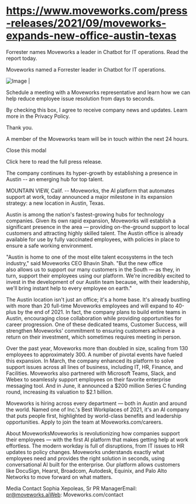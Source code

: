 # https://www.moveworks.com/press-releases/2021/09/moveworks-expands-new-office-austin-texas

Forrester names Moveworks a leader in Chatbot for IT operations. Read the report today.

Moveworks named a Forrester leader in Chatbot for IT operations. 

![Image | ](https://www.moveworks.com/hubfs/img/site/qr-demo.png)

Schedule a meeting with a Moveworks representative and learn how we can help reduce employee issue resolution from days to seconds.

By checking this box, I agree to receive company news and updates. Learn more in the Privacy Policy.

Thank you.

A member of the Moveworks team will be in touch within the next 24 hours.



  Close this modal
  


Click here to read the full press release.

The company continues its hyper-growth by establishing a presence in Austin -- an emerging hub for top talent.

MOUNTAIN VIEW, Calif. -- Moveworks, the AI platform that automates support at work, today announced a major milestone in its expansion strategy: a new location in Austin, Texas.

Austin is among the nation's fastest-growing hubs for technology companies. Given its own rapid expansion, Moveworks will establish a significant presence in the area — providing on-the-ground support to local customers and attracting highly skilled talent. The Austin office is already available for use by fully vaccinated employees, with policies in place to ensure a safe working environment.

"Austin is home to one of the most elite talent ecosystems in the tech industry," said Moveworks CEO Bhavin Shah. "But the new office also allows us to support our many customers in the South — as they, in turn, support their employees using our platform. We're incredibly excited to invest in the development of our Austin team because, with their leadership, we'll bring instant help to every employee on earth."

The Austin location isn't just an office; it's a home base. It's already bustling with more than 20 full-time Moveworks employees and will expand to 40-plus by the end of 2021. In fact, the company plans to build entire teams in Austin, encouraging close collaboration while providing opportunities for career progression. One of these dedicated teams, Customer Success, will strengthen Moveworks' commitment to ensuring customers achieve a return on their investment, which sometimes requires meeting in person.

Over the past year, Moveworks more than doubled in size, scaling from 130 employees to approximately 300. A number of pivotal events have fueled this expansion. In March, the company enhanced its platform to solve support issues across all lines of business, including IT, HR, Finance, and Facilities. Moveworks also partnered with Microsoft Teams, Slack, and Webex to seamlessly support employees on their favorite enterprise messaging tool. And in June, it announced a $200 million Series C funding round, increasing its valuation to $2.1 billion.

Moveworks is hiring across every department — both in Austin and around the world. Named one of Inc.'s Best Workplaces of 2021, it's an AI company that puts people first, highlighted by world-class benefits and leadership opportunities. Apply to join the team at Moveworks.com/careers.

About MoveworksMoveworks is revolutionizing how companies support their employees — with the first AI platform that makes getting help at work effortless. The modern workday is full of disruptions, from IT issues to HR updates to policy changes. Moveworks understands exactly what employees need and provides the right solution in seconds, using conversational AI built for the enterprise. Our platform allows customers like DocuSign, Hearst, Broadcom, Autodesk, Equinix, and Palo Alto Networks to move forward on what matters.

Media Contact Sophia Xepoleas, Sr PR ManagerEmail: pr@moveworks.aiWeb: Moveworks.com/contact 

